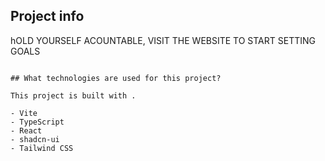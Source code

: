 

## Project info

hOLD YOURSELF ACOUNTABLE, VISIT THE WEBSITE TO START SETTING GOALS
```

## What technologies are used for this project?

This project is built with .

- Vite
- TypeScript
- React
- shadcn-ui
- Tailwind CSS

